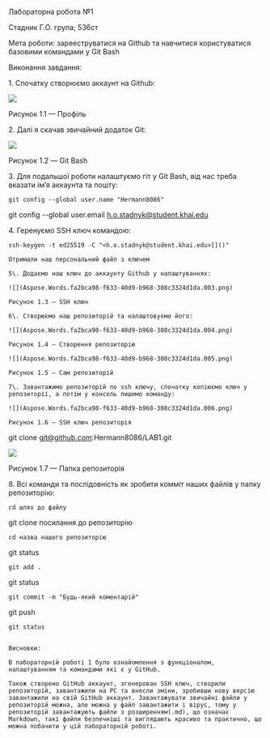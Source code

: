 ﻿Лабораторна робота №1 

Стадник Г.О. група; 536ст

Мета роботи: зарееструватися на Github та навчитися користуватися базовими командами у Git Bash 

Виконання завдання: 

1\. Спочатку створюємо аккаунт на Github:

![](Aspose.Words.fa2bca98-f633-40d9-b968-308c3324d1da.001.png)

Рисунок 1.1 — Профіль

2\. Далі я скачав звичайний додаток Git:

![](Aspose.Words.fa2bca98-f633-40d9-b968-308c3324d1da.002.png)

Рисунок 1.2 — Git Bash

3\. Для подальшої роботи налаштуємо гіт у Git Bash, від нас треба вказати ім’я аккаунта та пошту:

```
git config --global user.name "Hermann8086"
```
git config --global user.email <h.o.stadnyk@student.khai.edu>[]()

4\. Геренуємо SSH ключ командою:

```
ssh-keygen -t ed25519 -C "<h.o.stadnyk@student.khai.edu>[]()"

Отримали наш персональний файл з ключем

5\. Додаємо наш ключ до аккаунту Github у налаштуваннях:

![](Aspose.Words.fa2bca98-f633-40d9-b968-308c3324d1da.003.png)

Рисунок 1.3 — SSH ключ

6\. Створюємо наш репозиторій та налаштовуємо його:

![](Aspose.Words.fa2bca98-f633-40d9-b968-308c3324d1da.004.png)

Рисунок 1.4 — Створення репозиторію

![](Aspose.Words.fa2bca98-f633-40d9-b968-308c3324d1da.005.png)

Рисунок 1.5 — Сам репозиторій

7\. Завантажимо репозиторій по ssh ключу, спочатку копіюємо ключ у репозиторії, а потім у консоль пишемо команду:

![](Aspose.Words.fa2bca98-f633-40d9-b968-308c3324d1da.006.png)

Рисунок 1.6 — SSH ключ репозиторія

```
git clone <git@github.com>[]():Hermann8086/LAB1.git

![](Aspose.Words.fa2bca98-f633-40d9-b968-308c3324d1da.007.png)

Рисунок 1.7 — Папка репозиторія

8\. Всі команди та послідовність як зробити комміт наших файлів у папку репозиторію:

```
cd шлях до файлу

```
git clone  посилання до репозиторію

```
cd назва нашого репозиторію

```
git status

```
git add .

```
git status

```
git commit -m "Будь-який коментарій"

```
git push

```
git status


Висновки:

В лабораторній роботі 1 було ознайомлення з функціоналом, налаштуванням та командами які є у GitHub.

Також створено GitHub аккаунт, згенерован SSH ключ, створили репозиторій, завантажили на PC та внесли зміни, зробивши нову версію завантажили на свій GitHub аккаунт. Завантажувати звичайні файли у репозиторій можна, але можна у файл завантажити і вірус, тому у репозиторій завантажують файли з розширенням(.md), що означає Markdown, такі файли безпечніші та виглядають красиво та практично, що можна побачити у цій лабораторній роботі.

